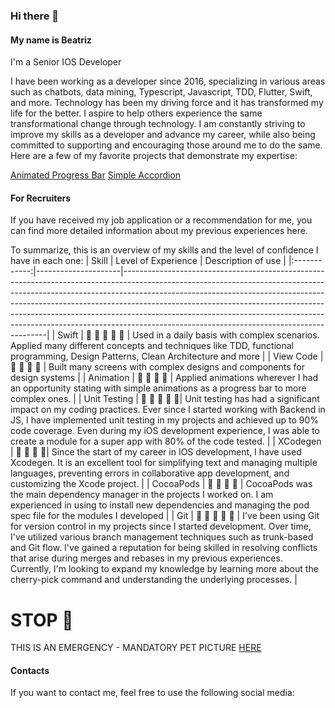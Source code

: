 ### Hi there 👋

#### My name is Beatriz
I'm a Senior IOS Developer

I have been working as a developer since 2016, specializing in various areas such as chatbots, data mining, Typescript, Javascript, TDD, Flutter, Swift, and more. Technology has been my driving force and it has transformed my life for the better. I aspire to help others experience the same transformational change through technology. I am constantly striving to improve my skills as a developer and advance my career, while also being committed to supporting and encouraging those around me to do the same. Here are a few of my favorite projects that demonstrate my expertise:

[Animated Progress Bar](https://github.com/BeatrizHerculano/AnimatedProgressBar)
[Simple Accordion](https://github.com/BeatrizHerculano/SimpleAccordion)

#### For Recruiters

If you have received my job application or a recommendation for me, you can find more detailed information about my previous experiences here.

To summarize, this is an overview of my skills and the level of confidence I have in each one:
|     Skill    | Level of Experience | Description of use                                                                                                                                                                                                                                                                                                                                                                                                                                              |
|:------------:|---------------------|-----------------------------------------------------------------------------------------------------------------------------------------------------------------------------------------------------------------------------------------------------------------------------------------------------------------------------------------------------------------------------------------------------------------------------------------------------------------|
| Swift        | 🌟 🌟 🌟 🌟 🌟  | Used in a daily basis with complex scenarios. Applied many different concepts and techniques like TDD, functional programming, Design Patterns, Clean Architecture and more                                                                                                                                                                                                                                                                                     |
| View Code    | 🌟 🌟 🌟 🌟 | Built many screens with complex designs and components for design systems                                                                                                                                                                                                                                                                                                                                                                                       |
| Animation    | 🌟 🌟 🌟 🌟 | Applied animations wherever I had an opportunity stating with simple animations as a progress bar to more complex ones.                                                                                                                                                                                                                                                                                                                                         |
| Unit Testing | 🌟 🌟 🌟 🌟 🌟| Unit testing has had a significant impact on my coding practices. Ever since I started working with Backend in JS, I have implemented unit testing in my projects and achieved up to 90% code coverage. Even during my iOS development experience, I was able to create a module for a super app with 80% of the code tested.                                                                                                                                   |
| XCodegen     | 🌟 🌟 🌟 🌟| Since the start of my career in IOS development, I have used Xcodegen. It is an excellent tool for simplifying text and managing multiple languages, preventing errors in collaborative app development, and customizing the Xcode project.                                                                                                                                                                                                                     |
| CocoaPods    | 🌟 🌟 🌟 🌟 | CocoaPods was the main dependency manager in the projects I worked on. I am experienced in using to install new dependencies and managing the pod spec file for the modules I developed                                                                                                                                                                                                                                                                         |
| Git          | 🌟 🌟 🌟 🌟 🌟 | I've been using Git for version control in my projects since I started development. Over time, I've utilized various branch management techniques such as trunk-based and Git flow. I've gained a reputation for being skilled in resolving conflicts that arise during merges and rebases in my previous experiences. Currently, I'm looking to expand my knowledge by learning more about the cherry-pick command and understanding the underlying processes. |


# STOP 🛑 
THIS IS AN EMERGENCY - MANDATORY PET PICTURE [HERE](https://github.com/BeatrizHerculano/BeatrizHerculano/issues/1#issuecomment-new)

#### Contacts

If you want to contact me, feel free to use the following social media:

<!--
**BeatrizHerculano/BeatrizHerculano** is a ✨ _special_ ✨ repository because its `README.md` (this file) appears on your GitHub profile.

Here are some ideas to get you started:

- 🔭 I’m currently working on ...
- 🌱 I’m currently learning ...
- 👯 I’m looking to collaborate on ...
- 🤔 I’m looking for help with ...
- 💬 Ask me about ...
- 📫 How to reach me: ...
- 😄 Pronouns: ...
- ⚡ Fun fact: ...
-->
